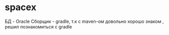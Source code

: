 # spacex
БД - Oracle
Сборщик - gradle, т.к с maven-ом довольно хорошо знаком , решил познакомиться с gradle
